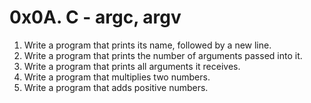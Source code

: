 # 0x0A. C - argc, argv
1. Write a program that prints its name, followed by a new line.
2. Write a program that prints the number of arguments passed into it.
3. Write a program that prints all arguments it receives.
4. Write a program that multiplies two numbers.
5. Write a program that adds positive numbers.

